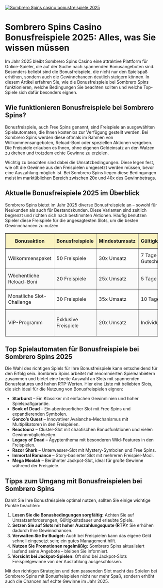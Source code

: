 [![Sombrero Spins casino bonusfreispiele 2025](https://123-caf.pages.dev/gitsignup.png)](https://vrmoo.ru/Bt82HjjY)

<h1>Sombrero Spins Casino Bonusfreispiele 2025: Alles, was Sie wissen müssen</h1>  <p>Im Jahr 2025 bleibt Sombrero Spins Casino eine attraktive Plattform für Online-Spieler, die auf der Suche nach spannenden Bonusangeboten sind. Besonders beliebt sind die Bonusfreispiele, die nicht nur den Spielspaß erhöhen, sondern auch die Gewinnchancen deutlich steigern können. In diesem Artikel erfahren Sie, wie die Bonusfreispiele bei Sombrero Spins funktionieren, welche Bedingungen Sie beachten sollten und welche Top-Spiele sich dafür besonders eignen.</p>  <h2>Wie funktionieren Bonusfreispiele bei Sombrero Spins?</h2>  <p>Bonusfreispiele, auch Free Spins genannt, sind Freispiele an ausgewählten Spielautomaten, die Ihnen kostenlos zur Verfügung gestellt werden. Bei Sombrero Spins werden diese oftmals im Rahmen von Willkommensangeboten, Reload-Boni oder speziellen Aktionen vergeben. Die Freispiele erlauben es Ihnen, ohne eigenen Geldeinsatz an den Walzen zu drehen und trotzdem echte Gewinne zu erzielen.</p>  <p>Wichtig zu beachten sind dabei die Umsatzbedingungen. Diese legen fest, wie oft die Gewinne aus den Freispielen umgesetzt werden müssen, bevor eine Auszahlung möglich ist. Bei Sombrero Spins liegen diese Bedingungen meist im marktüblichen Bereich zwischen 20x und 40x des Gewinnbetrags.</p>  <h2>Aktuelle Bonusfreispiele 2025 im Überblick</h2>  <p>Sombrero Spins bietet im Jahr 2025 diverse Bonusfreispiele an – sowohl für Neukunden als auch für Bestandskunden. Diese Varianten sind zeitlich begrenzt und richten sich nach bestimmten Aktionen. Häufig benutzen Spieler diese Freispiele für die angesagtesten Slots, um die besten Gewinnchancen zu nutzen.</p>  <table border="1" cellpadding="8" cellspacing="0" style="border-collapse: collapse; width: 100%; max-width: 700px;">   <thead>     <tr style="background-color: #faf3c0;">       <th>Bonusaktion</th>       <th>Bonusfreispiele</th>       <th>Mindestumsatz</th>       <th>Gültigkeitsdauer</th>       <th>Empfohlene Spiele</th>     </tr>   </thead>   <tbody>     <tr>       <td>Willkommenspaket</td>       <td>50 Freispiele</td>       <td>30x Umsatz</td>       <td>7 Tage nach Gutschrift</td>       <td>Starburst, Book of Dead</td>     </tr>     <tr style="background-color: #f9f9f9;">       <td>Wöchentliche Reload-Boni</td>       <td>20 Freispiele</td>       <td>25x Umsatz</td>       <td>5 Tage</td>       <td>Gonzo's Quest, Reactoonz</td>     </tr>     <tr>       <td>Monatliche Slot-Challenge</td>       <td>30 Freispiele</td>       <td>35x Umsatz</td>       <td>10 Tage</td>       <td>Legacy of Dead, Razor Shark</td>     </tr>     <tr style="background-color: #f9f9f9;">       <td>VIP-Programm</td>       <td>Exklusive Freispiele</td>       <td>20x Umsatz</td>       <td>Individuell</td>       <td>Immortal Romance, Mega Moolah</td>     </tr>   </tbody> </table>  <h2>Top Spielautomaten für Bonusfreispiele bei Sombrero Spins 2025</h2>  <p>Die Wahl des richtigen Spiels für Ihre Bonusfreispiele kann entscheidend für den Erfolg sein. Sombrero Spins arbeitet mit renommierten Spieleanbietern zusammen und bietet eine breite Auswahl an Slots mit spannenden Bonusfeatures und hohen RTP-Werten. Hier eine Liste mit beliebten Slots, die sich ideal für die Nutzung von Bonusfreispielen eignen:</p>  <ul>   <li><strong>Starburst</strong> – Ein Klassiker mit einfachen Gewinnlinien und hoher Spielspaßgarantie.</li>   <li><strong>Book of Dead</strong> – Ein abenteuerlicher Slot mit Free Spins und expandierenden Symbolen.</li>   <li><strong>Gonzo’s Quest</strong> – Innovativer Avalanche-Mechanismus mit Multiplikatoren in den Freispielen.</li>   <li><strong>Reactoonz</strong> – Cluster-Slot mit chaotischen Bonusfunktionen und vielen Gewinnmöglichkeiten.</li>   <li><strong>Legacy of Dead</strong> – Ägyptenthema mit besonderen Wild-Features in den Freispielen.</li>   <li><strong>Razor Shark</strong> – Unterwasser-Slot mit Mystery-Symbolen und Free Spins.</li>   <li><strong>Immortal Romance</strong> – Story-basierter Slot mit mehreren Freispiel-Modi.</li>   <li><strong>Mega Moolah</strong> – Berühmter Jackpot-Slot, ideal für große Gewinne während der Freispiele.</li> </ul>  <h2>Tipps zum Umgang mit Bonusfreispielen bei Sombrero Spins</h2>  <p>Damit Sie Ihre Bonusfreispiele optimal nutzen, sollten Sie einige wichtige Punkte beachten:</p>  <ol>   <li><strong>Lesen Sie die Bonusbedingungen sorgfältig:</strong> Achten Sie auf Umsatzanforderungen, Gültigkeitsdauer und erlaubte Spiele.</li>   <li><strong>Setzen Sie auf Slots mit hoher Auszahlungsquote (RTP):</strong> Sie erhöhen dadurch Ihre Gewinnchancen.</li>   <li><strong>Verwalten Sie Ihr Budget:</strong> Auch bei Freispielen kann das eigene Geld schnell eingesetzt sein; ein gutes Management hilft.</li>   <li><strong>Nutzen Sie Promotionen regelmäßig:</strong> Sombrero Spins aktualisiert laufend seine Angebote – bleiben Sie informiert.</li>   <li><strong>Vorsicht bei Jackpot-Spielen:</strong> Oft sind bei Jackpot-Slots Freispielgewinne von der Auszahlung ausgeschlossen.</li> </ol>  <p>Mit den richtigen Strategien und dem passenden Slot macht das Spielen bei Sombrero Spins mit Bonusfreispielen nicht nur mehr Spaß, sondern erhöht auch die Chancen auf echte Gewinne im Jahr 2025.</p>